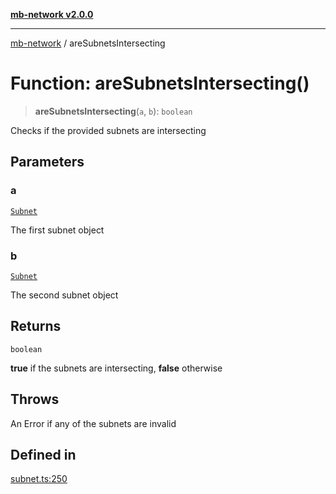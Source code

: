 [**mb-network v2.0.0**](../README.md)

***

[mb-network](../README.md) / areSubnetsIntersecting

# Function: areSubnetsIntersecting()

> **areSubnetsIntersecting**(`a`, `b`): `boolean`

Checks if the provided subnets are intersecting

## Parameters

### a

[`Subnet`](../interfaces/Subnet.md)

The first subnet object

### b

[`Subnet`](../interfaces/Subnet.md)

The second subnet object

## Returns

`boolean`

**true** if the subnets are intersecting, **false** otherwise

## Throws

An Error if any of the subnets are invalid

## Defined in

[subnet.ts:250](https://github.com/mbachmann97/mb-network/blob/3f5d1757544ae826d544d9a0cd9aec41c51c4650/src/subnet.ts#L250)

